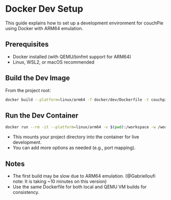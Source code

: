 # Docker Dev Setup

This guide explains how to set up a development environment for couchPie using Docker with ARM64 emulation.

## Prerequisites
- Docker installed (with QEMU/binfmt support for ARM64)
- Linux, WSL2, or macOS recommended

## Build the Dev Image
From the project root:

```bash
docker build --platform=linux/arm64 -f docker/dev/Dockerfile -t couchpie-dev .
```

## Run the Dev Container

```bash
docker run --rm -it --platform=linux/arm64 -v $(pwd):/workspace -w /workspace couchpie-dev
```

- This mounts your project directory into the container for live development.
- You can add more options as needed (e.g., port mapping).

## Notes
- The first build may be slow due to ARM64 emulation. (@Gabrielloufi note: It is taking ~10 minutes on this version)
- Use the same Dockerfile for both local and QEMU VM builds for consistency.
